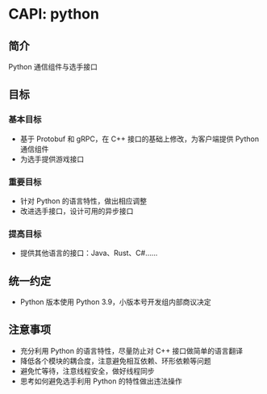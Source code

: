 # CAPI: python

## 简介

Python 通信组件与选手接口

## 目标

### 基本目标

* 基于 Protobuf 和 gRPC，在 C++ 接口的基础上修改，为客户端提供 Python 通信组件
* 为选手提供游戏接口

### 重要目标

* 针对 Python 的语言特性，做出相应调整
* 改进选手接口，设计可用的异步接口

### 提高目标

* 提供其他语言的接口：Java、Rust、C#……

## 统一约定

* Python 版本使用 Python 3.9，小版本号开发组内部商议决定

## 注意事项

* 充分利用 Python 的语言特性，尽量防止对 C++ 接口做简单的语言翻译
* 降低各个模块的耦合度，注意避免相互依赖、环形依赖等问题
* 避免忙等待，注意线程安全，做好线程同步
* 思考如何避免选手利用 Python 的特性做出违法操作
